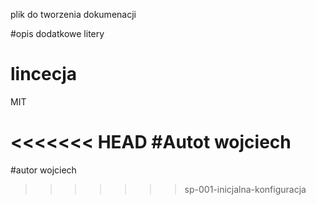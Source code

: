 plik do tworzenia dokumenacji 

#opis
dodatkowe litery 

# lincecja
MIT

<<<<<<< HEAD
#Autot
wojciech 
=======
#autor
wojciech
>>>>>>> sp-001-inicjalna-konfiguracja
